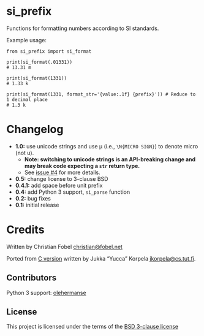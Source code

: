 # si_prefix #

Functions for formatting numbers according to SI standards.

Example usage:

    from si_prefix import si_format

    print(si_format(.01331))
    # 13.31 m

    print(si_format(1331))
    # 1.33 k

    print(si_format(1331, format_str='{value:.1f} {prefix}')) # Reduce to 1 decimal place
    # 1.3 k

# Changelog #

 - **1.0:** use unicode strings and use µ (i.e., ``\N{MICRO SIGN}``) to denote
   micro (not u).
     - **Note: switching to unicode strings is an API-breaking change and may
       break code expecting a `str` return type.**
     - See [issue #4][i4] for more details.
 - **0.5:** change license to 3-clause BSD
 - **0.4.1:** add space before unit prefix
 - **0.4:** add Python 3 support, `si_parse` function
 - **0.2:** bug fixes
 - **0.1:** initial release

# Credits #

Written by Christian Fobel <christian@fobel.net>

Ported from [C version][1] written by Jukka “Yucca” Korpela
<jkorpela@cs.tut.fi>.

## Contributors ##

Python 3 support: [olehermanse][2]

License
-------
This project is licensed under the terms of the [BSD 3-clause license](/LICENSE.md)

[1]: http://www.cs.tut.fi/~jkorpela/c/eng.html
[2]: https://github.com/olehermanse
[i4]: https://github.com/cfobel/si-prefix/issues/4
